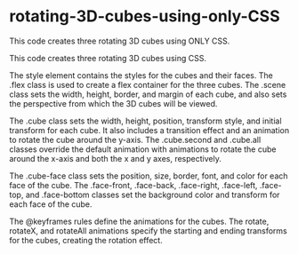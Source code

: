 # rotating-3D-cubes-using-only-CSS
This code creates three rotating 3D cubes using ONLY CSS.


This code creates three rotating 3D cubes using CSS.

The style element contains the styles for the cubes and their faces. The .flex class is used to create a flex container for the three cubes. The .scene class sets the width, height, border, and margin of each cube, and also sets the perspective from which the 3D cubes will be viewed.

The .cube class sets the width, height, position, transform style, and initial transform for each cube. It also includes a transition effect and an animation to rotate the cube around the y-axis. The .cube.second and .cube.all classes override the default animation with animations to rotate the cube around the x-axis and both the x and y axes, respectively.

The .cube-face class sets the position, size, border, font, and color for each face of the cube. The .face-front, .face-back, .face-right, .face-left, .face-top, and .face-bottom classes set the background color and transform for each face of the cube.

The @keyframes rules define the animations for the cubes. The rotate, rotateX, and rotateAll animations specify the starting and ending transforms for the cubes, creating the rotation effect.
